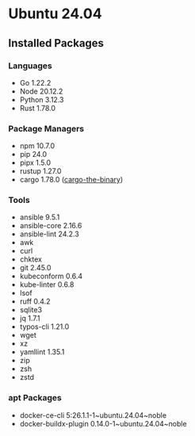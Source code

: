 # Ubuntu 24.04

## Installed Packages

### Languages

- Go 1.22.2
- Node 20.12.2
- Python 3.12.3
- Rust 1.78.0

### Package Managers

- npm 10.7.0
- pip 24.0
- pipx 1.5.0
- rustup 1.27.0
- cargo 1.78.0 ([cargo-the-binary](https://github.com/rust-lang/cargo/blob/master/src/cargo/version.rs))

### Tools

- ansible 9.5.1
- ansible-core 2.16.6
- ansible-lint 24.2.3
- awk
- curl
- chktex
- git 2.45.0
- kubeconform 0.6.4
- kube-linter 0.6.8
- lsof
- ruff 0.4.2
- sqlite3
- jq 1.7.1
- typos-cli 1.21.0
- wget
- xz
- yamllint 1.35.1
- zip
- zsh
- zstd

### apt Packages

- docker-ce-cli 5:26.1.1-1\~ubuntu.24.04\~noble
- docker-buildx-plugin 0.14.0-1\~ubuntu.24.04\~noble
